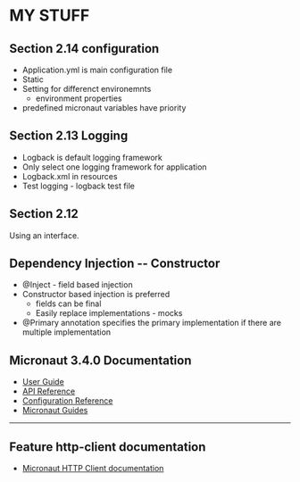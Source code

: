 # MY STUFF
## Section 2.14 configuration
* Application.yml is main configuration file
* Static
* Setting for differenct environemnts
  * environment properties
* predefined micronaut variables have priority 
## Section 2.13 Logging
* Logback is default logging framework
* Only select one logging framework for application 
* Logback.xml in resources
* Test logging &#45; logback test file
## Section 2.12
Using an interface.
## Dependency Injection -- Constructor
* @Inject &#45; field based injection
* Constructor based injection is preferred
  * fields can be final
  * Easily replace implementations  &#45; mocks
* @Primary annotation specifies the primary implementation if there are multiple implementation


## Micronaut 3.4.0 Documentation

- [User Guide](https://docs.micronaut.io/3.4.0/guide/index.html)
- [API Reference](https://docs.micronaut.io/3.4.0/api/index.html)
- [Configuration Reference](https://docs.micronaut.io/3.4.0/guide/configurationreference.html)
- [Micronaut Guides](https://guides.micronaut.io/index.html)

---

## Feature http-client documentation

- [Micronaut HTTP Client documentation](https://docs.micronaut.io/latest/guide/index.html#httpClient)


